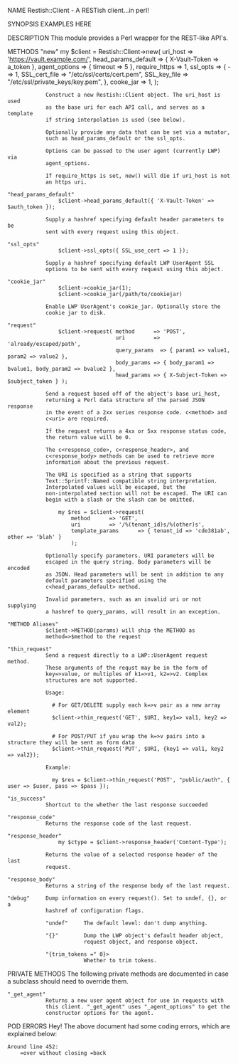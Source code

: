 NAME
    Restish::Client - A RESTish client...in perl!

SYNOPSIS
    EXAMPLES HERE

DESCRIPTION
    This module provides a Perl wrapper for the REST-like API's.

  METHODS
    "new"
                    my $client = Restish::Client->new(
                        uri_host            => 'https://vault.example.com/',
                        head_params_default => { X-Vault-Token => a_token },
                        agent_options       => { timeout => 5 },
                        require_https       => 1,
                        ssl_opts => {
                            -=> 1,
                            SSL_cert_file   => "/etc/ssl/certs/cert.pem",
                            SSL_key_file    => "/etc/ssl/private_keys/key.pem",
                        },
                        cooke_jar           => 1,
                    );

                Construct a new Restish::Client object. The uri_host is used
                as the base uri for each API call, and serves as a template
                if string interpolation is used (see below).

                Optionally provide any data that can be set via a mutator,
                such as head_params_default or the ssl_opts.

                Options can be passed to the user agent (currently LWP) via
                agent_options.

                If require_https is set, new() will die if uri_host is not
                an https uri.

    "head_params_default"
                    $client->head_params_default({ 'X-Vault-Token' => $auth_token });

                Supply a hashref specifying default header parameters to be
                sent with every request using this object.

    "ssl_opts"
                    $client->ssl_opts({ SSL_use_cert => 1 });

                Supply a hashref specifying default LWP UserAgent SSL
                options to be sent with every request using this object.

    "cookie_jar"
                    $client->cookie_jar(1);
                    $client->cookie_jar(/path/to/cookiejar)

                Enable LWP UserAgent's cookie_jar. Optionally store the
                cookie jar to disk.

    "request"
                    $client->request( method      => 'POST',
                                      uri         => 'already/escaped/path',  
                                      query_params  => { param1 => value1, param2 => value2 },
                                      body_params => { body_param1 => bvalue1, body_param2 => bvalue2 },
                                      head_params => { X-Subject-Token => $subject_token } );

                Send a request based off of the object's base uri_host,
                returning a Perl data structure of the parsed JSON response
                in the event of a 2xx series response code. c<method> and
                c<uri> are required.

                If the request returns a 4xx or 5xx response status code,
                the return value will be 0.

                The c<response_code>, c<response_header>, and
                c<response_body> methods can be used to retrieve more
                information about the previous request.

                The URI is specified as a string that supports
                Text::Sprintf::Named compatible string interpretation.
                Interpolated values will be escaped, but the
                non-interpolated section will not be escaped. The URI can
                begin with a slash or the slash can be omitted.

                    my $res = $client->request(
                        method      => 'GET',
                        uri         => '/%(tenant_id)s/%(other)s',
                        template_params      => { tenant_id => 'cde381ab', other => 'blah' }
                        );

                Optionally specify parameters. URI parameters will be
                escaped in the query string. Body parameters will be encoded
                as JSON. Head parameters will be sent in addition to any
                default parameters specified using the
                c<head_params_default> method.

                Invalid parameters, such as an invalid uri or not supplying
                a hashref to query_params, will result in an exception.

    "METHOD Aliases"
                $client->METHOD(params) will ship the METHOD as
                method=>$method to the request

    "thin_request"
                Send a request directly to a LWP::UserAgent request method.
                These arguments of the requst may be in the form of
                key=>value, or multiples of k1=>v1, k2=>v2. Complex
                structures are not supported.

                Usage:

                  # For GET/DELETE supply each k=>v pair as a new array element
                  $client->thin_request('GET', $URI, key1=> val1, key2 => val2);

                  # For POST/PUT if you wrap the k=>v pairs into a structure they will be sent as form data
                  $client->thin_request('PUT', $URI, {key1 => val1, key2 => val2});

                Example:

                  my $res = $client->thin_request('POST', "public/auth", { user => $user, pass => $pass });

    "is_success"
                Shortcut to the whether the last response succeeded

    "response_code"
                Returns the response code of the last request.

    "response_header"
                    my $ctype = $client->response_header('Content-Type');

                Returns the value of a selected response header of the last
                request.

    "response_body"
                Returns a string of the response body of the last request.

    "debug"     Dump information on every request(). Set to undef, {}, or a
                hashref of configuration flags.

                "undef"     The default level: don't dump anything.

                "{}"        Dump the LWP object's default header object,
                            request object, and response object.

                "{trim_tokens =" 0}>
                            Whether to trim tokens.

  PRIVATE METHODS
    The following private methods are documented in case a subclass should
    need to override them.

    "_get_agent"
                Returns a new user agent object for use in requests with
                this client. "_get_agent" uses "_agent_options" to get the
                constructor options for the agent.

POD ERRORS
    Hey! The above document had some coding errors, which are explained
    below:

    Around line 452:
        =over without closing =back

